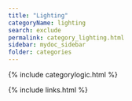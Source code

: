 ```yaml
---
title: "Lighting"
categoryName: lighting
search: exclude
permalink: category_lighting.html
sidebar: mydoc_sidebar
folder: categories
---
```

{% include categorylogic.html %}

{% include links.html %}

